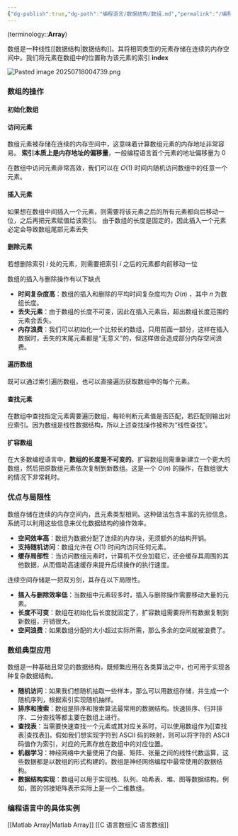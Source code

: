 ```yaml
---
{"dg-publish":true,"dg-path":"编程语言/数据结构/数组.md","permalink":"/编程语言/数据结构/数组/","dgPassFrontmatter":true,"noteIcon":"","created":"2024-05-21T15:20:28.316+08:00","updated":"2025-08-02T10:36:28.588+08:00"}
---
```


(terminology::**Array**)

数组是一种线性[[数据结构\|数据结构]]。其将相同类型的元素存储在连续的内存空间中。我们将元素在数组中的位置称为该元素的索引 **index** 

![Pasted image 20250718004739.png](/img/user/Photo%20Resources/Pasted%20image%2020250718004739.png)

### 数组的操作

#### 初始化数组

#### 访问元素
数组元素被存储在连续的内存空间中，这意味着计算数组元素的内存地址非常容易。
**索引本质上是内存地址的偏移量**，一般编程语言首个元素的地址偏移量为 0

在数组中访问元素非常高效，我们可以在 𝑂(1) 时间内随机访问数组中的任意一个元素。
#### 插入元素
如果想在数组中间插入一个元素，则需要将该元素之后的所有元素都向后移动一位，之后再把元素赋值给该索引。
由于数组的长度是固定的，因此插入一个元素必定会导致数组尾部元素丢失
#### 删除元素
若想删除索引 𝑖 处的元素，则需要把索引 𝑖 之后的元素都向前移动一位

数组的插入与删除操作有以下缺点
- **时间复杂度高**：数组的插入和删除的平均时间复杂度均为 𝑂(𝑛) ，其中 𝑛 为数组长度。
- **丢失元素**：由于数组的长度不可变，因此在插入元素后，超出数组长度范围的元素会丢失。
- **内存浪费**：我们可以初始化一个比较长的数组，只用前面一部分，这样在插入数据时，丢失的末尾元素都是“无意义”的，但这样做会造成部分内存空间浪费。

#### 遍历数组
既可以通过索引遍历数组，也可以直接遍历获取数组中的每个元素。

#### 查找元素
在数组中查找指定元素需要遍历数组，每轮判断元素值是否匹配，若匹配则输出对应索引。因为数组是线性数据结构，所以上述查找操作被称为“线性查找”。

#### 扩容数组
在大多数编程语言中，**数组的长度是不可变的**。扩容数组则需重新建立一个更大的数组，然后把原数组元素依次复制到新数组。这是一个 $O(n)$ 的操作，在数组很大的情况下非常耗时。



### 优点与局限性
数组存储在连续的内存空间内，且元素类型相同。这种做法包含丰富的先验信息，系统可以利用这些信息来优化数据结构的操作效率。
- **空间效率高**：数组为数据分配了连续的内存块，无须额外的结构开销。
- **支持随机访问**：数组允许在 𝑂(1) 时间内访问任何元素。
- **缓存局部性**：当访问数组元素时，计算机不仅会加载它，还会缓存其周围的其他数据，从而借助高速缓存来提升后续操作的执行速度。

连续空间存储是一把双刃剑，其存在以下局限性。
- **插入与删除效率低**：当数组中元素较多时，插入与删除操作需要移动大量的元素。
- **长度不可变**：数组在初始化后长度就固定了，扩容数组需要将所有数据复制到新数组，开销很大。
- **空间浪费**：如果数组分配的大小超过实际所需，那么多余的空间就被浪费了。


### 数组典型应用
数组是一种基础且常见的数据结构，既频繁应用在各类算法之中，也可用于实现各种复杂数据结构。
- **随机访问**：如果我们想随机抽取一些样本，那么可以用数组存储，并生成一个随机序列，根据索引实现随机抽样。
- **排序和搜索**：数组是排序和搜索算法最常用的数据结构。快速排序、归并排序、二分查找等都主要在数组上进行。
- **查找表**：当需要快速查找一个元素或其对应关系时，可以使用数组作为[[查找表\|查找表]]。假如我们想实现字符到 ASCII 码的映射，则可以将字符的 ASCII 码值作为索引，对应的元素存放在数组中的对应位置。
- **机器学习**：神经网络中大量使用了向量、矩阵、张量之间的线性代数运算，这些数据都是以数组的形式构建的。数组是神经网络编程中最常使用的数据结构。
- **数据结构实现**：数组可以用于实现栈、队列、哈希表、堆、图等数据结构。例如，图的邻接矩阵表示实际上是一个二维数组。

### 编程语言中的具体实例
[[Matlab Array\|Matlab Array]]
[[C 语言数组\|C 语言数组]]

